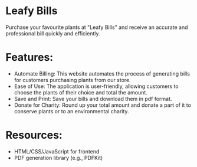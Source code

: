 # Leafy Bills
Purchase your favourite plants at "Leafy Bills" and receive an accurate and professional bill quickly and efficiently.

# Features:
* Automate Billing: This website automates the process of generating bills for customers purchasing plants from our store.
* Ease of Use: The application is user-friendly, allowing customers to choose the plants of their choice and total the amount.
* Save and Print: Save your bills and download them in pdf format.
* Donate for Charity: Round up your total amount and donate a part of it to conserve plants or to an environmental charity.
# Resources: 
* HTML/CSS/JavaScript for frontend
* PDF generation library (e.g., PDFKit)
